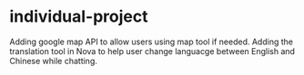 # individual-project
Adding google map API to allow users using map tool if needed.
Adding the translation tool in Nova to help user change languacge between English and Chinese while chatting.
